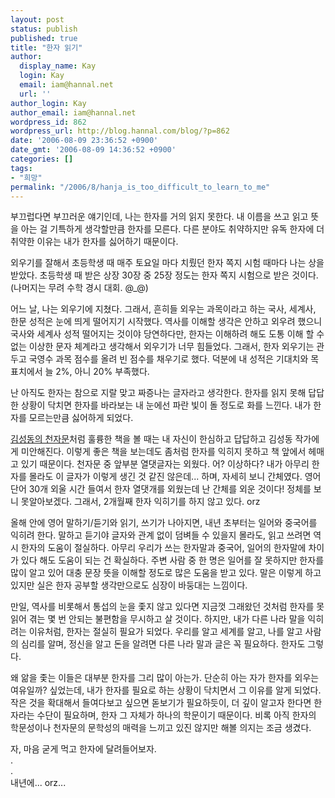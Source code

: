 ```yaml
---
layout: post
status: publish
published: true
title: "한자 읽기"
author:
  display_name: Kay
  login: Kay
  email: iam@hannal.net
  url: ''
author_login: Kay
author_email: iam@hannal.net
wordpress_id: 862
wordpress_url: http://blog.hannal.com/blog/?p=862
date: '2006-08-09 23:36:52 +0900'
date_gmt: '2006-08-09 14:36:52 +0900'
categories: []
tags:
- "희망"
permalink: "/2006/8/hanja_is_too_difficult_to_learn_to_me"
---
```

<p>부끄럽다면 부끄러운 얘기인데, 나는 한자를 거의 읽지 못한다. 내 이름을 쓰고 읽고 뜻을 아는 걸 기특하게 생각할만큼 한자를 모른다. 다른 분야도 취약하지만 유독 한자에 더 취약한 이유는 내가 한자를 싫어하기 때문이다.</p>
<p>외우기를 잘해서 초등학생 때 매주 토요일 마다 치뤘던 한자 쪽지 시험 때마다 나는 상을 받았다. 초등학생 때 받은 상장 30장 중 25장 정도는 한자 쪽지 시험으로 받은 것이다. (나머지는 무려 수학 경시 대회. @_@)</p>
<p>어느 날, 나는 외우기에 지쳤다. 그래서, 흔히들 외우는 과목이라고 하는 국사, 세계사, 한문 성적은 눈에 띄게 떨어지기 시작했다. 역사를 이해할 생각은 안하고 외우려 했으니 국사와 세계사 성적 떨어지는 것이야 당연하다만, 한자는 이해하려 해도 도통 이해 할 수 없는 이상한 문자 체계라고 생각해서 외우기가 너무 힘들었다. 그래서, 한자 외우기는 관두고 국영수 과목 점수를 올려 빈 점수를 채우기로  했다. 덕분에 내 성적은 기대치와 목표치에서 늘 2%, 아니 20% 부족했다.</p>
<p>난 아직도 한자는 참으로 지랄 맞고 짜증나는 글자라고 생각한다. 한자를 읽지 못해 답답한 상황이 닥치면 한자를 바라보는 내 눈에선 파란 빛이 돌 정도로 화를 느낀다. 내가 한자를 모르는만큼 싫어하게 되었다.</p>
<p><a href="http://www.yes24.com/Goods/FTGoodsView.aspx?goodsNo=415888&CategoryNumber=001001004001">김성동의 천자문</a>처럼 훌륭한 책을 볼 때는 내 자신이 한심하고 답답하고 김성동 작가에게 미안해진다. 이렇게 좋은 책을 보는데도 좀처럼 한자를 익히지 못하고 책 앞에서 헤매고 있기 때문이다. 천자문 중 앞부분 열댓글자는 외웠다. 어? 이상하다? 내가 아무리 한자를 몰라도 이 글자가 이렇게 생긴 것 같진 않은데... 하며, 자세히 보니 간체였다. 영어 단어 30개 외울 시간 들여서 한자 열댓개를 외웠는데 난 간체를 외운 것이다! 정체를 보니 못알아보겠다. 그래서, 2개월째 한자 익히기를 하지 않고 있다. orz</p>
<p>올해 안에 영어 말하기/듣기와 읽기, 쓰기가 나아지면, 내년 초부터는 일어와 중국어를 익히려 한다. 말하고 듣기야 글자와 관계 없이 덤벼들 수 있을지 몰라도, 읽고 쓰려면 역시 한자의 도움이 절실하다. 아무리 우리가 쓰는 한자말과 중국어, 일어의 한자말에 차이가 있다 해도 도움이 되는 건 확실하다. 주변 사람 중 한 명은 일어를 잘 못하지만 한자를 많이 알고 있어 대충 문장 뜻을 이해할 정도로 많은 도움을 받고 있다. 말은 이렇게 하고 있지만 실은 한자 공부할 생각만으로도 심장이 바둥대는 느낌이다.</p>
<p>만일, 역사를 비롯해서 통섭의 눈을 좇지 않고 있다면 지금껏 그래왔던 것처럼 한자를 못읽어 겪는 몇 번 안되는 불편함을 무시하고 살 것이다. 하지만, 내가 다른 나라 말을 익히려는 이유처럼, 한자는 절실히 필요가 되었다. 우리를 알고 세계를 알고, 나를 알고 사람의 심리를 알며, 정신을 알고 돈을 알려면 다른 나라 말과 글은 꼭 필요하다. 한자도 그렇다.</p>
<p>왜 앎을 좇는 이들은 대부분 한자를 그리 많이 아는가. 단순히 아는 자가 한자를 외우는 여유일까? 싶었는데, 내가 한자를 필요로 하는 상황이 닥치면서 그 이유를 알게 되었다. 작은 것을 확대해서 들여다보고 싶으면 돋보기가 필요하듯이, 더 깊이 알고자 한다면 한자라는 수단이 필요하며, 한자 그 자체가 하나의 학문이기 때문이다. 비록 아직 한자의 학문성이나 천자문의 문학성의 매력을 느끼고 있진 않지만 해볼 의지는 조금 생겼다.</p>
<p>자, 마음 굳게 먹고 한자에 달려들어보자.<br />
.<br />
.<br />
내년에... orz...</p>
